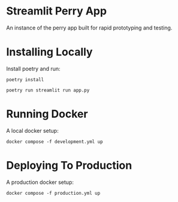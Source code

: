 # Streamlit Perry App
An instance of the perry app built for rapid prototyping and testing.

# Installing Locally
Install poetry and run:
```
poetry install
```

```
poetry run streamlit run app.py
```

# Running Docker
A local docker setup:
```
docker compose -f development.yml up
```

# Deploying To Production
A production docker setup:
```
docker compose -f production.yml up
```
